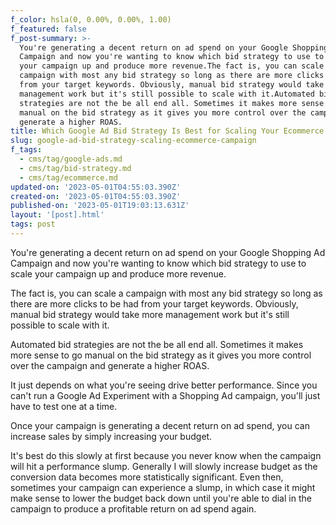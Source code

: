 ```yaml
---
f_color: hsla(0, 0.00%, 0.00%, 1.00)
f_featured: false
f_post-summary: >-
  You're generating a decent return on ad spend on your Google Shopping Ad
  Campaign and now you're wanting to know which bid strategy to use to scale
  your campaign up and produce more revenue.The fact is, you can scale a
  campaign with most any bid strategy so long as there are more clicks to be had
  from your target keywords. Obviously, manual bid strategy would take more
  management work but it's still possible to scale with it.Automated bid
  strategies are not the be all end all. Sometimes it makes more sense to go
  manual on the bid strategy as it gives you more control over the campaign and
  generate a higher ROAS.
title: Which Google Ad Bid Strategy Is Best for Scaling Your Ecommerce Campaign?
slug: google-ad-bid-strategy-scaling-ecommerce-campaign
f_tags:
  - cms/tag/google-ads.md
  - cms/tag/bid-strategy.md
  - cms/tag/ecommerce.md
updated-on: '2023-05-01T04:55:03.390Z'
created-on: '2023-05-01T04:55:03.390Z'
published-on: '2023-05-01T19:03:13.631Z'
layout: '[post].html'
tags: post
---
```


You're generating a decent return on ad spend on your Google Shopping Ad Campaign and now you're wanting to know which bid strategy to use to scale your campaign up and produce more revenue.

The fact is, you can scale a campaign with most any bid strategy so long as there are more clicks to be had from your target keywords. Obviously, manual bid strategy would take more management work but it's still possible to scale with it.

Automated bid strategies are not the be all end all. Sometimes it makes more sense to go manual on the bid strategy as it gives you more control over the campaign and generate a higher ROAS.

It just depends on what you're seeing drive better performance. Since you can't run a Google Ad Experiment with a Shopping Ad campaign, you'll just have to test one at a time.

Once your campaign is generating a decent return on ad spend, you can increase sales by simply increasing your budget.

It's best do this slowly at first because you never know when the campaign will hit a performance slump. Generally I will slowly increase budget as the conversion data becomes more statistically significant. Even then, sometimes your campaign can experience a slump, in which case it might make sense to lower the budget back down until you're able to dial in the campaign to produce a profitable return on ad spend again.
